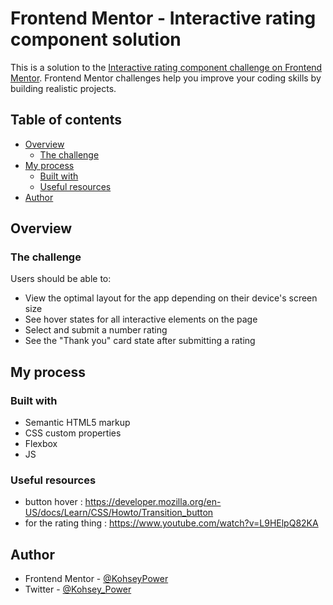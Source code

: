 # Frontend Mentor - Interactive rating component solution

This is a solution to the [Interactive rating component challenge on Frontend Mentor](https://www.frontendmentor.io/challenges/interactive-rating-component-koxpeBUmI). Frontend Mentor challenges help you improve your coding skills by building realistic projects. 

## Table of contents

- [Overview](#overview)
  - [The challenge](#the-challenge)
- [My process](#my-process)
  - [Built with](#built-with)
  - [Useful resources](#useful-resources)
- [Author](#author)

## Overview

### The challenge

Users should be able to:

- View the optimal layout for the app depending on their device's screen size
- See hover states for all interactive elements on the page
- Select and submit a number rating
- See the "Thank you" card state after submitting a rating

## My process

### Built with

- Semantic HTML5 markup
- CSS custom properties
- Flexbox
- JS

### Useful resources

- button hover : https://developer.mozilla.org/en-US/docs/Learn/CSS/Howto/Transition_button
- for the rating thing : https://www.youtube.com/watch?v=L9HElpQ82KA 



## Author

- Frontend Mentor - [@KohseyPower](https://www.frontendmentor.io/profile/KohseyPower)
- Twitter - [@Kohsey_Power](https://twitter.com/Kohsey_Power)